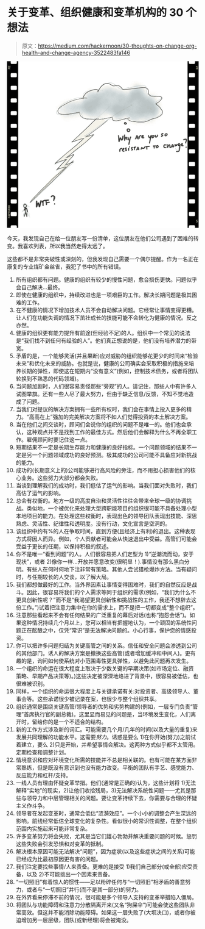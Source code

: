 # 关于变革、组织健康和变革机构的 30 个想法

> 原文：<https://medium.com/hackernoon/30-thoughts-on-change-org-health-and-change-agency-3522483fa146>

![](img/3061ec7cfaaec4a65587bf678f356433.png)

今天，我发现自己在给一位朋友写一份清单，这位朋友在他们公司遇到了困难的转变。我喜欢列表，所以我当然走得太远了。

这些都不是非常突破性或深刻的，但我发现自己需要一个偶尔提醒。作为一名正在康复的专业煤矿金丝雀，我犯了书中的所有错误。

1.  所有组织都有问题。健康的组织有较少的慢性问题，愈合损伤更快。问题似乎会自己解决…最终。
2.  即使在健康的组织中，持续改进也是一项艰巨的工作。解决长期问题是极其困难的工作。
3.  在不健康的情况下增加技术人员不会自动解决问题。它经常让事情变得更糟。让人们在功能失调的情况下茁壮成长的技能可能不会转化为健康的情况。反之亦然。
4.  健康的组织更有能力提升有前途(但经验不足)的人。组织中一个常见的说法是“我们找不到任何有经验的人”。他们真正想说的是，他们没有培养潜力的带宽。
5.  矛盾的是，一个能够灵活(并且果断)应对威胁的组织能够花更少的时间来“检验未来”和优化未来的威胁。也就是说，健康的公司确实会采取积极的措施来培养长期的弹性，即使这在短期内“没有意义”(例如，控制技术债务，或者将团队轮换到不熟悉的代码领域)。
6.  当问题加剧时，人们很容易责怪那些“旁观”的人。请记住，那些人中有许多人试图举旗。还有一些人尽了最大努力，但由于缺乏信息/反馈，不知不觉地造成了问题。
7.  当我们对提议的解决方案拥有一些所有权时，我们会在事情上投入更多的精力。“高高在上”强加的完美解决方案将不如人们觉得投资的本土解决方案。
8.  当在他们之间交谈时，顾问们会说你的组织的问题不是唯一的。他们也会承认，这种观点并不是找到工作的最佳方式。然后他们会解释为什么不再全职工作。雇佣顾问时要记住这一点。
9.  短期结果不一定是长期生存能力和健康的良好指标。一个问题领域的结果不一定是另一个问题领域成功的良好预测。极其成功的公司可能不具备应对新挑战的能力。
10.  成功的(长期意义上的)公司能够进行高风险的旁注，而不用担心损害他们的核心业务。这些努力大部分都会失败。
11.  当谈到理解我们的成功时，我们低估了运气的影响。当我们面对失败时，我们高估了运气的影响。
12.  总会有权衡的。地方一级的高度自治和灵活性往往会带来全球一级的协调挑战。类似地，一个被优化来处理大型跨职能项目的组织很可能不具备处理小型本地项目的能力。在处理这些权衡时，表现出色的领导团队表现出技能、深思熟虑、灵活性、纪律性和透明度。没有行动，文化宣言是空洞的。
13.  该组织中约有%的人在争取时间，直到方便(且经济上有利)的退出。这种表现方式将因人而异。例如，个人贡献者可能会从快速退出中受益。高管们可能会受益于更长的任期，以保持积极的叙述。
14.  你不是唯一“看到问题”的人。人们很容易把人们定型为 1)“逆潮流而动，安于现状”，或者 2)像你一样…开放并愿意改变(很明显！).事情没有那么黑白分明。有些人在何时何地下注非常有策略。其他人尝试猎枪爆炸方法。当有疑问时，与任期较长的人交谈，以了解大局。
15.  我们都想做最好的工作。当外界因素让事情变得困难时，我们的自然反应是战斗。因此，很容易将我们的个人需求等同于组织的需求(例如，“我们为什么不更具创新性呢？”而不是“我渴望更具创新性和挑战性的工作，我还不想辞去这份工作。”)试着把注意力集中在你的需求上，而不是把一切都变成“整个组织”。
16.  注意那些看起来不会有任何结果的广泛重复的幕后对话(也称“抱怨会话”)。如果这种情况持续几个月以上，您可以相当有把握地认为，一个顽固的系统性问题正在酝酿之中，仅凭“常识”是无法解决问题的。小心行事，保护您的情感投资。
17.  你可以把许多问题归结为关键高管之间的关系。信任和安全问题会渗透到公司的其他部门。诱人的解决方案是撤换这些高管(或者增加缓冲和中间人)。更有趣的是，询问如何使系统对小范围毒性更具弹性，以避免此问题再次发生。
18.  一个组织的命运在很大程度上取决于少数关键的早期决策(如市场定位、融资策略、早期产品决策等)。)这些决定被深深地烙进了背景中，很容易被低估，也很难被识别。
19.  同样，一个组织的命运很大程度上与关键承诺有关:对投资者、高级领导人、董事会等。这些承诺很少被记录在案，也很少与整个组织共享。
20.  组织通常是围绕关键高管/领导者的优势和劣势构建的(例如，一层专门负责“管理”首席执行官的副总裁)。这里显而易见的问题是，当环境发生变化，人们离开时，留给你的是一个不适合的结构。
21.  新的工作方式涉及新的词汇。可能需要几个月/几年的时间(以及大量的重复)来发展共同理解的功能水平。这需要*努力*。诱惑是要么 1)在你开始(努力)之前试着建立，要么 2)只是开始，并希望事情会解决。这两种方式似乎都不太管用。定期检查和调整计划。
22.  情境意识和应对环境变化所需的技能并不总是相关联的。也有可能在某方面非常熟练，但是既没有意识到也没有能力改变。平衡的团队有手艺、感觉能力、反应能力和杠杆/支持。
23.  一线人员有理由怀疑变革举措。他们(通常是正确的)认为，这些计划将 1)无法解释“实地”的现实，2)让他们收拾残局，3)无法解决系统性问题——尤其是那些与领导力和中层管理相关的问题。要让变革持续下去，你需要与合理的怀疑主义作斗争。
24.  领导者在发起变革时，通常会低估“涟漪效应”。一个小小的调整会产生深远的影响。前线经常低估全球变化的复杂性。看似很小的常识性调整，在整个组织范围内实施起来可能非常复杂。
25.  许多变革努力将会失败，尤其是当它们雄心勃勃并解决重要问题的时候。惩罚这些失败会引发恐惧和对变革的抵制。
26.  解决根本原因可能无法解决“问题”，因为症状(以及这些症状之间的关系)可能已经成为比最初原因更有害的问题。
27.  我们注定要找些事情/人来责备。更难的是接受 1)我们自己部分(或全部)应受责备，以及 2)不可能挑出一个因素来责备。
28.  “一切照旧”有着惊人的惯性——足以粉碎任何与“一切照旧”相矛盾的善意努力，或者与“一切照旧”并行(而不是其一部分)的努力。
29.  在外界看来停滞不前的情况，很可能是多个领导人支持的变革举措陷入僵局。
30.  将团队与功能障碍和注意力分散隔离开来(又名“狗屎伞”)可能会使这些团队非常高效。但这并不能消除功能障碍。如果这一层失败了(大坝决口)，或者你被迫增加另一层层级，团队(或新经理)将会被淹没。